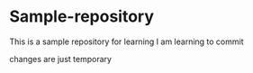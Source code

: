 # Sample-repository
This is a sample repository for learning
I am learning to commit

changes are just temporary
